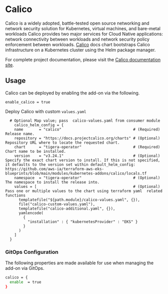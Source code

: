 # Calico

Calico is a widely adopted, battle-tested open source networking and network security solution for Kubernetes, virtual machines, and bare-metal workloads
Calico provides two major services for Cloud Native applications: network connectivity between workloads and network security policy enforcement between workloads.
[Calico](https://projectcalico.docs.tigera.io/getting-started/kubernetes/helm#download-the-helm-chart) docs chart bootstraps Calico infrastructure on a Kubernetes cluster using the Helm package manager.

For complete project documentation, please visit the [Calico documentation site](https://www.tigera.io/calico-documentation/).

## Usage

Calico can be deployed by enabling the add-on via the following.

```hcl
enable_calico = true
```

Deploy Calico with custom `values.yaml`

```hcl
  # Optional Map value; pass  calico-values.yaml from consumer module
    calico_helm_config = {
    name       = "calico"                                # (Required) Release name.
    repository = "https://docs.projectcalico.org/charts" # (Optional) Repository URL where to locate the requested chart.
    chart      = "tigera-operator"                       # (Required) Chart name to be installed.
    version    = "v3.24.1"                               # (Optional) Specify the exact chart version to install. If this is not specified, it defaults to the version set within default_helm_config: https://github.com/aws-ia/terraform-aws-eks-blueprints/blob/main/modules/kubernetes-addons/calico/locals.tf
    namespace  = "tigera-operator"                       # (Optional) The namespace to install the release into.
    values = [                                           # (Optional) Pass one or multiple values to the chart using terraform yaml  related functions
      templatefile("${path.module}/calico-values.yaml", {}),
      file("calico-custom-values.yaml"),
      templatefile("calico-additional.yaml", {}),
      yamlencode(
        {
          "installation" : { "kubernetesProvider" : "EKS" }
        }
      )
    ]
  }
```

### GitOps Configuration

The following properties are made available for use when managing the add-on via GitOps.

```sh
calico = {
  enable  = true
}
```
